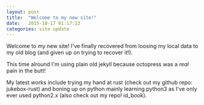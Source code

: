 ```yaml
---
layout: post
title:  "Welcome to my new site!"
date:   2015-10-17 01:17:13
categories: site update
---
```


Welcome to my new site! I've finally recovered from loosing my local data to my old blog (and given up on trying to recover it!).

This time alround I'm using plain old jekyll because octopress was a _real_ pain in the butt!

My latest works include trying my hand at rust (check out my github repo: jukebox-rust) and boning up on python mainly learning python3 as I've only ever used python2.x (also check out my repo! id_book).
